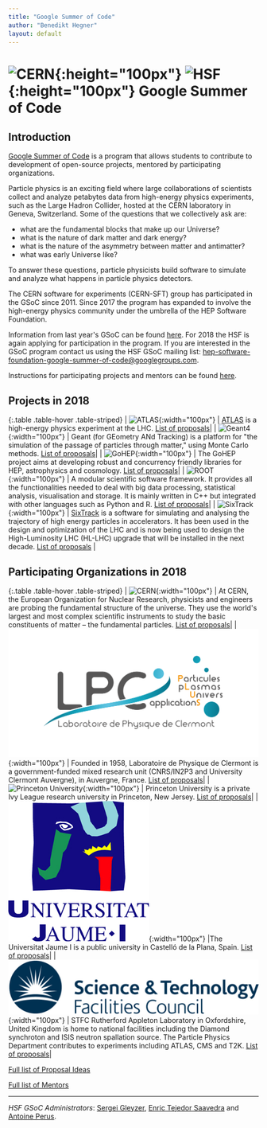 ```yaml
---
title: "Google Summer of Code"
author: "Benedikt Hegner"
layout: default
---
```


# ![CERN](/images/CERN-logo.jpg){:height="100px"} ![HSF](/images/hsf_logo_angled.png){:height="100px"} Google Summer of Code

## Introduction

[Google Summer of Code](https://developers.google.com/open-source/gsoc/) is a program that allows students to contribute to development of open-source projects, mentored by participating organizations.

Particle physics is an exciting field where large collaborations of scientists collect 
and analyze petabytes data from high-energy physics experiments, such as the Large Hadron Collider, 
hosted at the CERN laboratory in Geneva, Switzerland. 
Some of the questions that we collectively ask are: 

- what are the fundamental blocks that make up our Universe? 
- what is the nature of dark matter and dark energy?
- what is the nature of the asymmetry between matter and antimatter? 
- what was early Universe like? 

To answer these questions, particle physicists build software to simulate and analyze what happens in particle physics detectors.

The CERN software for experiments (CERN-SFT) group has participated in the GSoC since 2011. 
Since 2017 the program has expanded to involve the high-energy physics community under the umbrella of the HEP Software Foundation.

Information from last year's GSoC can be found [here](/gsoc/2017/index.html). For 2018 the 
HSF is again applying for participation in the program. If you are 
interested in the GSoC program contact us using the HSF GSoC mailing list: [hep-software-foundation-google-summer-of-code@googlegroups.com](mailto:hep-software-foundation-google-summer-of-code@googlegroups.com).

Instructions for participating projects and mentors can be found [here](/gsoc/guideline.html).

## Projects in 2018

{:.table .table-hover  .table-striped}
| ![ATLAS](/images/ATLAS-Logo-Ref-RGB.png){:width="100px"} | [ATLAS](https://atlas.web.cern.ch/Atlas/Collaboration/) is a high-energy physics experiment at the LHC. [List of proposals](/gsoc/2018/project_ATLAS.html)|
| ![Geant4](/images/geanttiny.gif){:width="100px"} | Geant (for GEometry ANd Tracking) is a platform for "the simulation of the passage of particles through matter," using Monte Carlo methods. [List of proposals]({{site.baseurl}}/gsoc/2018/project_Geant4.html)|
| ![GoHEP](/images/go-hep-logo.png){:width="100px"} | The GoHEP project aims at developing robust and concurrency friendly libraries for HEP, astrophysics and cosmology. [List of proposals](/gsoc/2018/project_GoHEP.html)|
| ![ROOT](/images/rootlogo.png){:width="100px"} | A modular scientific software framework. It provides all the functionalities needed to deal with big data processing, statistical analysis, visualisation and storage. It is mainly written in C++ but integrated with other languages such as Python and R. [List of proposals](/gsoc/2018/project_ROOT.html)|
| ![SixTrack](/images/sixtrack_logo.png){:width="100px"} | [SixTrack](http://cern.ch/sixtrack) is a software for simulating and analysing the trajectory of high energy particles in accelerators. It has been used in the design and optimization of the LHC and is now being used to design the High-Luminosity LHC (HL-LHC) upgrade that will be installed in the next decade. [List of proposals](/gsoc/2018/project_SixTrack.html) |

## Participating Organizations in 2018

{:.table .table-hover  .table-striped}
| ![CERN](/images/CERN-logo.jpg){:width="100px"} | At CERN, the European Organization for Nuclear Research, physicists and engineers are probing the fundamental structure of the universe. They use the world's largest and most complex scientific instruments to study the basic constituents of matter – the fundamental particles. [List of proposals]({{site.baseurl}}/gsoc/2018/cern.html)|
| ![LPC](/images/lpc-logo.png){:width="100px"} | Founded in 1958, Laboratoire de Physique de Clermont is a government-funded mixed research unit (CNRS/IN2P3 and University Clermont Auvergne), in Auvergne, France. [List of proposals](/gsoc/2018/lpc-clermont.html)|
| ![Princeton University](/images/princeton-logo.png){:width="100px"} | Princeton University is a private Ivy League research university in Princeton, New Jersey. [List of proposals](/gsoc/2018/princeton.html)|
| ![Universitat Jaume I](/images/uji_logo.jpg){:width="100px"} |The Universitat Jaume I is a public university in Castelló de la Plana, Spain. [List of proposals](/gsoc/2018/uji.html)|
| ![RAL](/images/logo_RAL.jpg){:width="100px"} | STFC Rutherford Appleton Laboratory in Oxfordshire, United Kingdom is home to national facilities including the Diamond synchroton and ISIS neutron spallation source. The Particle Physics Department contributes to experiments including ATLAS, CMS and T2K. [List of proposals](/gsoc/2018/ral.html)|

[Full list of Proposal Ideas](/gsoc/2018/summary.html)

[Full list of Mentors](/gsoc/2018/mentors.html)

---

*HSF GSoC Administrators*: [Sergei Gleyzer](mailto:sergei@cern.ch), [Enric Tejedor Saavedra](mailto:etejedor@cern.ch) and [Antoine Perus](mailto:perus@lal.in2p3.fr).
